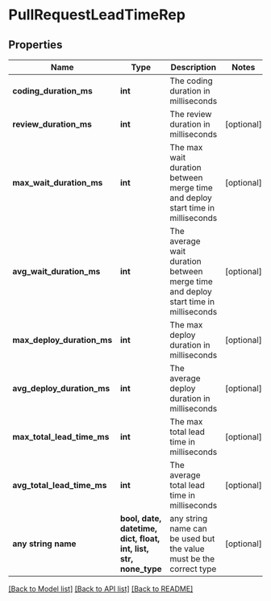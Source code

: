 # PullRequestLeadTimeRep


## Properties
Name | Type | Description | Notes
------------ | ------------- | ------------- | -------------
**coding_duration_ms** | **int** | The coding duration in milliseconds | 
**review_duration_ms** | **int** | The review duration in milliseconds | [optional] 
**max_wait_duration_ms** | **int** | The max wait duration between merge time and deploy start time in milliseconds | [optional] 
**avg_wait_duration_ms** | **int** | The average wait duration between merge time and deploy start time in milliseconds | [optional] 
**max_deploy_duration_ms** | **int** | The max deploy duration in milliseconds | [optional] 
**avg_deploy_duration_ms** | **int** | The average deploy duration in milliseconds | [optional] 
**max_total_lead_time_ms** | **int** | The max total lead time in milliseconds | [optional] 
**avg_total_lead_time_ms** | **int** | The average total lead time in milliseconds | [optional] 
**any string name** | **bool, date, datetime, dict, float, int, list, str, none_type** | any string name can be used but the value must be the correct type | [optional]

[[Back to Model list]](../README.md#documentation-for-models) [[Back to API list]](../README.md#documentation-for-api-endpoints) [[Back to README]](../README.md)


